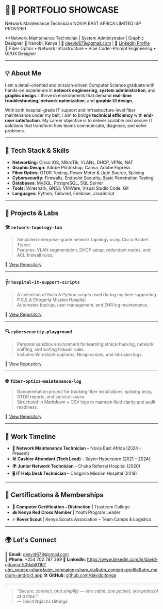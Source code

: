 # 👨‍💻 PORTFOLIO SHOWCASE 
Network Maintenance Technician 
NOVIA EAST AFRICA LIMITED 
ISP PROVIDER 

**Network Maintenance Technician | System Administrator | Graphic Designer 
📍 Nairobi, Kenya | 📧 deevid679@gmail.com | 🔗 [LinkedIn Profile](#)  
📡 Fiber Optics • Network Infrastructure • Vibe Coder-Prompt Engineering • UI/UX Designer

---

## 💡 About Me

I am a detail-oriented and mission-driven Computer Science graduate with hands-on experience in **network engineering**, **system administration**, and **graphic design**. I thrive in environments that demand **real-time troubleshooting**, **network optimization**, and **graphic UI design**.

With both hospital-grade IT support and infrastructure-level fiber maintenance under my belt, I aim to bridge **technical efficiency** with **end-user satisfaction**. My career objective is to deliver scalable and secure IT solutions that transform how teams communicate, diagnose, and solve problems.

---

## 🔧 Tech Stack & Skills

- **Networking:** Cisco IOS, MikroTik, VLANs, DHCP, VPNs, NAT
- **Graphic Design:** Adobe Photoshop, Canva, Adobe Express 
- **Fiber Optics:** OTDR Testing, Power Meter & Light Source, Splicing
- **Cybersecurity:** Firewalls, Endpoint Security, Basic Penetration Testing
- **Databases:** MySQL, PostgreSQL, SQL Server
- **Tools:** Wireshark, GNS3, VMWare, Visual Studio Code, Git
- **Languages:** Python, Tailwind, Firebase, JavaScript 

---

## 🧰 Projects & Labs

### 🛠️ `network-topology-lab`
> Simulated enterprise-grade network topology using Cisco Packet Tracer.  
Features: VLAN segmentation, DHCP setup, redundant routes, and ACL firewall rules.

🔗 [View Repository](#)

---

### 🩺 `hospital-it-support-scripts`
> A collection of Bash & Python scripts used during my time supporting P.C.E.A Chogoria Mission Hospital.  
Automates backup, user management, and EHR log maintenance.

🔗 [View Repository](#)

---

### 🔍 `cybersecurity-playground`
> Personal sandbox environment for learning ethical hacking, network sniffing, and writing firewall rules.  
Includes Wireshark captures, Nmap scripts, and intrusion logs.

🔗 [View Repository](#)

---

### 🌐 `fiber-optics-maintenance-log`
> Documentation project for tracking fiber installations, splicing tests, OTDR reports, and service issues.  
Structured in Markdown + CSV logs to maintain field clarity and audit readiness.

🔗 [View Repository](#)

---

## 🏅 Work Timeline

- 📡 **Network Maintenance Technician** – Novia East Africa (2024 – Present)  
- 🛠️ **Cashier Attendant (Tech Lead)** – Sayen Hyperstore (2021 – 2024)  
- 🌍 **Junior Network Technician** – Chuka Referral Hospital (2020)  
- 🖥️ **IT Help Desk Technician** – Chogoria Mission Hospital (2019)

---

## 🧠 Certifications & Memberships

- 📜 **Computer Certification – Distinction** | Trustcom College  
- 🚑 **Kenya Red Cross Member** | Youth Program Leader  
- 🔥 **Rover Scout** | Kenya Scouts Association – Team Camps & Logistics

---

## 🌍 Let's Connect

📧 **Email:** deevid679@gmail.com  
📱 **Phone:** +254 702 787 399
🔗 **LinkedIn:** https://www.linkedin.com/in/david-gitonga-509ab8116?utm_source=share&utm_campaign=share_via&utm_content=profile&utm_medium=android_app
🛠️ **GitHub:** [github.com/davidgitonga](https://github.com/davidgitonga)

---

> *"Secure, connect, and simplify — one cable, one packet, one protocol at a time."*  
> — David Ngacha Gitonga
